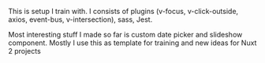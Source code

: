 This is setup I train with. 
I consists of plugins (v-focus, v-click-outside, axios, event-bus, v-intersection), sass, Jest.

Most interesting stuff I made so far is custom date picker and slideshow component.
Mostly I use this as template for training and new ideas for Nuxt 2 projects

